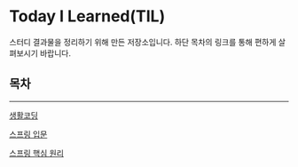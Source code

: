 # Today I Learned(TIL)

스터디 결과물을 정리하기 위해 만든 저장소입니다. 하단 목차의 링크를 통해 편하게 살펴보시기 바랍니다.

## 목차
<hr>

[생활코딩](https://github.com/KKHoon210417/TIL/tree/master/%EC%83%9D%ED%99%9C%EC%BD%94%EB%94%A9#java---%EC%83%9D%ED%99%9C%EC%BD%94%EB%94%A9)

[스프링 입문](https://github.com/KKHoon210417/TIL/blob/master/%EC%8A%A4%ED%94%84%EB%A7%81_%EC%9E%85%EB%AC%B8/README.md#%EC%8A%A4%ED%94%84%EB%A7%81-%EC%9E%85%EB%AC%B8)

[스프링 핵심 원리](https://github.com/KKHoon210417/TIL/tree/master/%EC%8A%A4%ED%94%84%EB%A7%81_%ED%95%B5%EC%8B%AC_%EC%9B%90%EB%A6%AC_%EA%B8%B0%EB%B3%B8%ED%8E%B8#%EC%8A%A4%ED%94%84%EB%A7%81-%ED%95%B5%EC%8B%AC-%EC%9B%90%EB%A6%AC-%EA%B8%B0%EB%B3%B8%ED%8E%B8)
